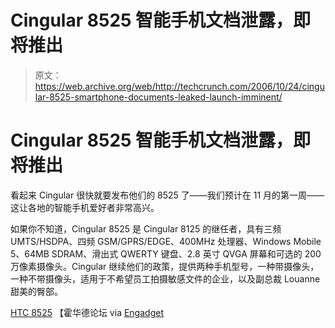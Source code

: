 # Cingular 8525 智能手机文档泄露，即将推出

> 原文：<https://web.archive.org/web/http://techcrunch.com/2006/10/24/cingular-8525-smartphone-documents-leaked-launch-imminent/>

# Cingular 8525 智能手机文档泄露，即将推出

看起来 Cingular 很快就要发布他们的 8525 了——我们预计在 11 月的第一周——这让各地的智能手机爱好者非常高兴。

如果你不知道，Cingular 8525 是 Cingular 8125 的继任者，具有三频 UMTS/HSDPA、四频 GSM/GPRS/EDGE、400MHz 处理器、Windows Mobile 5、64MB SDRAM、滑出式 QWERTY 键盘、2.8 英寸 QVGA 屏幕和可选的 200 万像素摄像头。Cingular 继续他们的政策，提供两种手机型号，一种带摄像头，一种不带摄像头，适用于不希望员工拍摄敏感文件的企业，以及副总裁 Louanne 甜美的臀部。

[HTC 8525](https://web.archive.org/web/20201205234756/http://www.howardforums.com/showthread.php?t=945066&page=74&pp=30) 【霍华德论坛 via [Engadget](https://web.archive.org/web/20201205234756/http://www.engadget.com/2006/10/24/cingular-8525-spotted-again/)